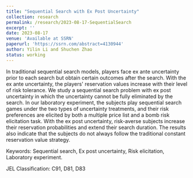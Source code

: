```yaml
---
title: "Sequential Search with Ex Post Uncertainty"
collection: research
permalink: /research/2023-08-17-SequentialSearch
excerpt: ''
date: 2023-08-17
venue: 'Available at SSRN'
paperurl: 'https://ssrn.com/abstract=4130944'
author: Yilin Li and Shuchen Zhao
status: working
---
```


In traditional sequential search models, players face ex ante uncertainty prior to each search but obtain certain outcomes after the search. With the ex ante uncertainty, the players' reservation values increase with their level of risk tolerance. We study a sequential search problem with ex post uncertainty in which the uncertainty cannot be fully eliminated by the search. In our laboratory experiment, the subjects play sequential search games under the two types of uncertainty treatments, and their risk preferences are elicited by both a multiple price list and a bomb risk elicitation task. With the ex post uncertainty, risk-averse subjects increase their reservation probabilities and extend their search duration. The results also indicate that the subjects do not always follow the traditional constant reservation value strategy.

Keywords: Sequential search, Ex post uncertainty, Risk elicitation, Laboratory experiment.

JEL Classification: C91, D81, D83
